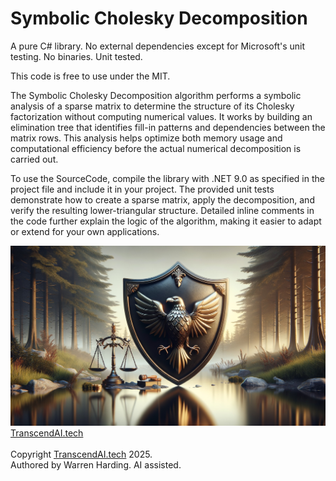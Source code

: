 
# Symbolic Cholesky Decomposition

A pure C# library. No external dependencies except for Microsoft's unit testing. No binaries. Unit tested.

This code is free to use under the MIT.

The Symbolic Cholesky Decomposition algorithm performs a symbolic analysis of a sparse matrix to determine the structure of its Cholesky factorization without computing numerical values. It works by building an elimination tree that identifies fill-in patterns and dependencies between the matrix rows. This analysis helps optimize both memory usage and computational efficiency before the actual numerical decomposition is carried out.

To use the SourceCode, compile the library with .NET 9.0 as specified in the project file and include it in your project. The provided unit tests demonstrate how to create a sparse matrix, apply the decomposition, and verify the resulting lower-triangular structure. Detailed inline comments in the code further explain the logic of the algorithm, making it easier to adapt or extend for your own applications.

![AI Image](aiimage.jpg)
[TranscendAI.tech](https://TranscendAI.tech)<br>
<br>
Copyright [TranscendAI.tech](https://TranscendAI.tech) 2025.</br>
Authored by Warren Harding. AI assisted.</br>

